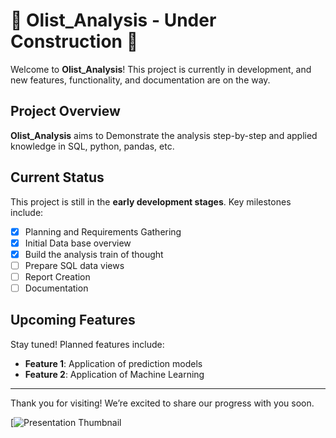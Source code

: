 # 🚧 Olist_Analysis - Under Construction 🚧

Welcome to **Olist_Analysis**! This project is currently in development, and new features, functionality, and documentation are on the way.

## Project Overview

**Olist_Analysis** aims to Demonstrate the analysis step-by-step and applied knowledge in SQL, python, pandas, etc.

## Current Status

This project is still in the **early development stages**. Key milestones include:
- [x] Planning and Requirements Gathering
- [X] Initial Data base overview
- [X] Build the analysis train of thought
- [ ] Prepare SQL data views
- [ ] Report Creation
- [ ] Documentation

## Upcoming Features

Stay tuned! Planned features include:
- **Feature 1**: Application of prediction models
- **Feature 2**: Application of Machine Learning

---

Thank you for visiting! We’re excited to share our progress with you soon.

[![Presentation Thumbnail](https://www.canva.com/design/DAGUO3H1zyQ/UfBzbrqw-kqMGPQZ1jNavw/view)


